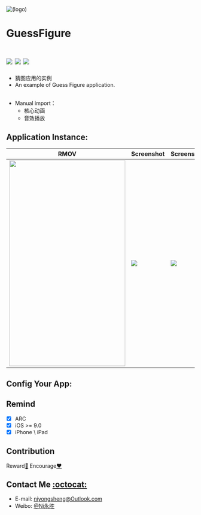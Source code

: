 ![(logo)](https://github.com/niyongsheng/GuessFigure/blob/master/logo.png?raw=true)
# GuessFigure

[![](https://img.shields.io/badge/platform-iOS-orange.svg)](https://developer.apple.com/ios/)
[![](http://img.shields.io/travis/CocoaPods/CocoaPods/master.svg?style=flat)](https://travis-ci.org/CocoaPods/NYSMC)
[![](https://img.shields.io/badge/license-MIT-blue.svg)](https://github.com/niyongsheng/GuessFigure/blob/master/LICENS)
===
* 猜图应用的实例
* An example of Guess Figure application.

## <a id="How_About_It:"></a>
* Manual import：
    * 核心动画
    * 音效播放

## <a id="Application_Instance:"></a>Application Instance:
RMOV | Screenshot | Screenshot | Screenshot | Screenshot
------------ | ------------- | ------------- | ------------- | -------------
<img src="https://github.com/niyongsheng/GuessFigure/blob/master/ScreenRecording.mov?raw=true" width="310" height="550"> | <img src="https://github.com/niyongsheng/GuessFigure/blob/master/Screenshot/Simulator%20Screen%20Shot%20-%20iPhone%208%20Plus%20-%202018-11-16%20at%2013.05.42.png?raw=true"> | <img src="https://github.com/niyongsheng/GuessFigure/blob/master/Screenshot/Simulator%20Screen%20Shot%20-%20iPhone%208%20Plus%20-%202018-11-16%20at%2013.05.55.png?raw=true"> | <img src="https://github.com/niyongsheng/GuessFigure/blob/master/Screenshot/Simulator%20Screen%20Shot%20-%20iPhone%208%20Plus%20-%202018-11-16%20at%2013.06.57.png?raw=true"> | <img src="https://github.com/niyongsheng/GuessFigure/blob/master/Screenshot/Simulator%20Screen%20Shot%20-%20iPhone%208%20Plus%20-%202018-11-16%20at%2013.07.13.png?raw=true">

## <a id="Config_Your_App:"></a>Config Your App:

## Remind
- [x] ARC
- [x] iOS >= 9.0
- [x] iPhone \ iPad

## Contribution
Reward[:lollipop:](+8618853936112)  Encourage[:heart:](https://github.com/niyongsheng/GuessFigure/stargazers)

## Contact Me [:octocat:](https://niyongsheng.github.io)
* E-mail: niyongsheng@Outlook.com
* Weibo: [@Ni永胜](https://weibo.com/u/2198015423)
